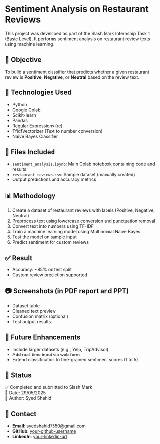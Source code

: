 # Sentiment Analysis on Restaurant Reviews

This project was developed as part of the Slash Mark Internship Task 1 (Basic Level). It performs sentiment analysis on restaurant review texts using machine learning.

## 📌 Objective

To build a sentiment classifier that predicts whether a given restaurant review is **Positive**, **Negative**, or **Neutral** based on the review text.

## 🧰 Technologies Used

- Python
- Google Colab
- Scikit-learn
- Pandas
- Regular Expressions (re)
- TfidfVectorizer (Text to number conversion)
- Naive Bayes Classifier

## 📁 Files Included

- `sentiment_analysis.ipynb`: Main Colab notebook containing code and results
- `restaurant_reviews.csv`: Sample dataset (manually created)
- Output predictions and accuracy metrics

## 📊 Methodology

1. Create a dataset of restaurant reviews with labels (Positive, Negative, Neutral)
2. Preprocess text using lowercase conversion and punctuation removal
3. Convert text into numbers using TF-IDF
4. Train a machine learning model using Multinomial Naive Bayes
5. Test the model on sample input
6. Predict sentiment for custom reviews

## ✅ Result

- Accuracy: ~85% on test split
- Custom review prediction supported

## 📷 Screenshots (in PDF report and PPT)

- Dataset table
- Cleaned text preview
- Confusion matrix (optional)
- Test output results

## 🔮 Future Enhancements

- Include larger datasets (e.g., Yelp, TripAdvisor)
- Add real-time input via web form
- Extend classification to fine-grained sentiment scores (1 to 5)

## 📌 Status

✅ Completed and submitted to Slash Mark  
📅 Date: 29/05/2025  
👤 Author: Syed Shahid

## 🔗 Contact

- **Email**: syedshahid7650@gmail.com  
- **GitHub**: [your-github-username](https://github.com/your-github-username)  
- **LinkedIn**: [your-linkedin-url](https://linkedin.com/in/your-profile)

